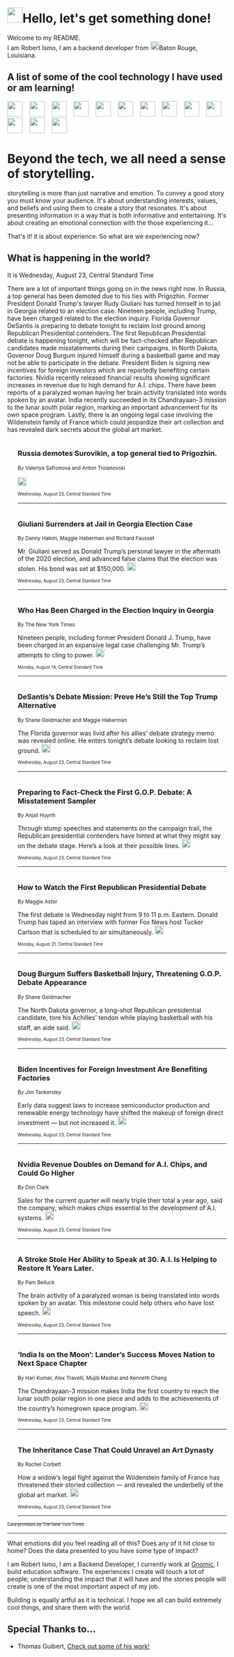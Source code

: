 <h1><img src="https://emojis.slackmojis.com/emojis/images/1643514375/3493/hot-coffee.gif?1643514375" width="35"/>Hello, let's get something done!</h1>

<p>Welcome to my README.<br/>
I am Robert Ismo, I am a backend developer from <img src="https://emojis.slackmojis.com/emojis/images/1638395689/50435/moulin_rouge.png?1638395689" width="20"/>Baton Rouge, Louisiana.</p>
<h2>A list of some of the cool technology I have used or am learning!</h2>
<p>
<img src="https://emojis.slackmojis.com/emojis/images/1643516091/21142/meow_bongotap.gif?1643516091" width="35" alt="">
<img src="https://img.shields.io/badge/Favorite%20Frontend%20Framework-SvelteKit-f83903" alt="">
<img src="https://img.shields.io/badge/Second%20Favorite-Vue-40b581" alt="">
<img src="https://img.shields.io/badge/Most%20Used%20Runtime-Nodejs-78b061" alt="">
<img src="https://emojis.slackmojis.com/emojis/images/1643517416/34482/fire.gif?1643517416" width="35" alt="">
<img src="https://img.shields.io/badge/Javascript%20But%20Better-Typescript-0078ca" alt="">
<img src="https://img.shields.io/badge/Favorite%20Language-Elixir-3e244d" alt="">
<img src="https://img.shields.io/badge/Containerize%20Everything-Docker-6ac9ef" alt="">
<img src="https://emojis.slackmojis.com/emojis/images/1643514596/5999/meow_party.gif?1643514596" width="35" alt="">
<img src="https://img.shields.io/badge/API%20Love%20Language-Graphql-de32a5" alt="">
<img src="https://img.shields.io/badge/Our%20Favorite%20Version%20Controller-Git-e94f33" alt="">
<img src="https://img.shields.io/badge/Favorite%20Database-Redis-d42d1d" alt="">
<img src="https://emojis.slackmojis.com/emojis/images/1643514559/5584/deployparrot.gif?1643514559" width="35" alt="">
<img src="https://img.shields.io/badge/Container%20Interstate-RabbitMQ-f66200" alt="">
<img src="https://img.shields.io/badge/Gotta%20Learn-Kubernetes-316adf" alt="">
<img src="https://img.shields.io/badge/Really%20Mature%20Now-WASM-654fef" alt="">
<img src="https://emojis.slackmojis.com/emojis/images/1666642497/61942/dance_vibe.gif?1666642497" width="35" alt="">
<img src="https://img.shields.io/badge/For%20My%20M1-ARM64-657d96" alt="">
<img src="https://img.shields.io/badge/Loving%20This%20So%20Much-TailwindCSS-17bcb5" alt="">
<img src="https://img.shields.io/badge/Cool%20Build%20Tool-Vite-f9cb24" alt="">
<img src="https://emojis.slackmojis.com/emojis/images/1669231376/62819/working-on-it.gif?1669231376" width="35" alt="">
<img src="https://img.shields.io/badge/Fun%20and%20Easy%20Database-MongoDB-5f8c49" alt="">
<img src="https://img.shields.io/badge/JS%20Life%20Support-NPM-c73737" alt="">
<img src="https://img.shields.io/badge/I%20Liked%20It-DynamoDB-0073b9" alt="">
<img src="https://emojis.slackmojis.com/emojis/images/1643514045/46/question.gif?1643514045" width="35" alt="">
<img src="https://img.shields.io/badge/cool-React-60d6f9" alt="">
<img src="https://img.shields.io/badge/Future%20Big%20Project-Lambda-f37e00" alt="">
<img src="https://img.shields.io/badge/NPM%20But%20Better-PNPM-f1aa07" alt="">
<img src="https://emojis.slackmojis.com/emojis/images/1643514943/9662/fbwow.gif?1643514943" width="35" alt="">
<img src="https://img.shields.io/badge/First%20Language-C-662079" alt="">
<img src="https://img.shields.io/badge/Where%20I%20Deploy%20Frontend-Vercel-000000" alt="">
<img src="https://img.shields.io/badge/Who%20Does%20not%20Want%20an%20App-Swift-f9492a" alt="">
<img src="https://emojis.slackmojis.com/emojis/images/1643514058/151/javascript.png?1643514058" width="35" alt="">
<img src="https://img.shields.io/badge/cool-Python-fbd542" alt="">
<img src="https://img.shields.io/badge/Favorite%20Something-Stripe-656cdc" alt="">
<img src="https://img.shields.io/badge/Of%20Course-HTML5-ed6327" alt="">
<img src="https://emojis.slackmojis.com/emojis/images/1660415405/60731/bomb.gif?1660415405" width="35" alt="">
<img src="https://img.shields.io/badge/hate-CSS-2964ec" alt="">
<img src="https://img.shields.io/badge/Learning-CircleCI-141215" alt="">
<img src="https://img.shields.io/badge/Learning-Rust-fbbb3b" alt="">
<img src="https://emojis.slackmojis.com/emojis/images/1660415397/60712/writing-hand.gif?1660415397" width="35" alt="">
<img src="https://img.shields.io/badge/Dev%20Browser%20of%20Choice-Firefox-cc4e26" alt="">
<img src="https://img.shields.io/badge/Recoverying%20From%20Windows-UNIX-1781e3" alt="">
<img src="https://img.shields.io/badge/LOVE-LogSeq-90c1c2" alt="">
<img src="https://emojis.slackmojis.com/emojis/images/1643514066/223/kirby.gif?1643514066" width="35" alt="">
<img src="https://img.shields.io/badge/Daily%20Driver-MacOS-e6e6e8" alt="">
<img src="https://img.shields.io/badge/Git%20Server-Github-000000" alt="">
<img src="https://img.shields.io/badge/enjoyable-EC2-f17428" alt="">
<img src="https://emojis.slackmojis.com/emojis/images/1643514239/2069/excited.gif?1643514239" width="35" alt="">
</p>
<h1>Beyond the tech, we all need a sense of storytelling.</h1>
<p>storytelling is more than just narrative and emotion. To convey a good story you must know your audience. It's about understanding interests, values, and beliefs and using them to create a story that resonates. It's about presenting information in a way that is both informative and entertaining. It's about creating an emotional connection with the those experiencing it...</p>
<p>That's it! it is about experience. So what are we experiencing now?</p>
<h2>What is happening in the world?</h2>
<p>It is Wednesday, August 23, Central Standard Time</p>
<p>
There are a lot of important things going on in the news right now. In Russia, a top general has been demoted due to his ties with Prigozhin. Former President Donald Trump&#39;s lawyer Rudy Giuliani has turned himself in to jail in Georgia related to an election case. Nineteen people, including Trump, have been charged related to the election inquiry. Florida Governor DeSantis is preparing to debate tonight to reclaim lost ground among Republican Presidential contenders. The first Republican Presidential debate is happening tonight, which will be fact-checked after Republican candidates made misstatements during their campaigns. In North Dakota, Governor Doug Burgum injured himself during a basketball game and may not be able to participate in the debate. President Biden is signing new incentives for foreign investors which are reportedly benefiting certain factories. Nvidia recently released financial results showing significant increases in revenue due to high demand for A.I. chips. There have been reports of a paralyzed woman having her brain activity translated into words spoken by an avatar. India recently succeeded in its Chandrayaan-3 mission to the lunar south polar region, marking an important advancement for its own space program. Lastly, there is an ongoing legal case involving the Wildenstein family of France which could jeopardize their art collection and has revealed dark secrets about the global art market.</p>
<ol>
<img src="https://img.shields.io/badge/-world-blue" alt="">
<h3>Russia demotes Surovikin, a top general tied to Prigozhin.</h3>
<sub>By Valeriya Safronova and Anton Troianovski</sub>
<p>  <a href="https://nyti.ms/45kgB7c"><img src="https://developer.nytimes.com/files/poweredby_nytimes_30b.png?v=1583354208352" height="20"></a></p>
<sub><sub>Wednesday, August 23, Central Standard Time</sub></sub>
<hr/>
<img src="https://img.shields.io/badge/-us-blue" alt="">
<h3>Giuliani Surrenders at Jail in Georgia Election Case</h3>
<sub>By Danny Hakim, Maggie Haberman and Richard Fausset</sub>
<p>Mr. Giuliani served as Donald Trump’s personal lawyer in the aftermath of the 2020 election, and advanced false claims that the election was stolen. His bond was set at $150,000.  <a href="https://nyti.ms/47KgDXx"><img src="https://developer.nytimes.com/files/poweredby_nytimes_30b.png?v=1583354208352" height="20"></a></p>
<sub><sub>Wednesday, August 23, Central Standard Time</sub></sub>
<hr/>
<img src="https://img.shields.io/badge/-us-blue" alt="">
<h3>Who Has Been Charged in the Election Inquiry in Georgia</h3>
<sub>By The New York Times</sub>
<p>Nineteen people, including former President Donald J. Trump, have been charged in an expansive legal case challenging Mr. Trump’s attempts to cling to power.  <a href="https://nyti.ms/3YBhFAT"><img src="https://developer.nytimes.com/files/poweredby_nytimes_30b.png?v=1583354208352" height="20"></a></p>
<sub><sub>Monday, August 14, Central Standard Time</sub></sub>
<hr/>
<img src="https://img.shields.io/badge/-us-blue" alt="">
<h3>DeSantis’s Debate Mission: Prove He’s Still the Top Trump Alternative</h3>
<sub>By Shane Goldmacher and Maggie Haberman</sub>
<p>The Florida governor was livid after his allies’ debate strategy memo was revealed online. He enters tonight’s debate looking to reclaim lost ground.  <a href="https://nyti.ms/3P9YRpe"><img src="https://developer.nytimes.com/files/poweredby_nytimes_30b.png?v=1583354208352" height="20"></a></p>
<sub><sub>Wednesday, August 23, Central Standard Time</sub></sub>
<hr/>
<img src="https://img.shields.io/badge/-us-blue" alt="">
<h3>Preparing to Fact-Check the First G.O.P. Debate: A Misstatement Sampler</h3>
<sub>By Anjali Huynh</sub>
<p>Through stump speeches and statements on the campaign trail, the Republican presidential contenders have hinted at what they might say on the debate stage. Here’s a look at their possible lines.  <a href="https://nyti.ms/3P65j0y"><img src="https://developer.nytimes.com/files/poweredby_nytimes_30b.png?v=1583354208352" height="20"></a></p>
<sub><sub>Wednesday, August 23, Central Standard Time</sub></sub>
<hr/>
<img src="https://img.shields.io/badge/-us-blue" alt="">
<h3>How to Watch the First Republican Presidential Debate</h3>
<sub>By Maggie Astor</sub>
<p>The first debate is Wednesday night from 9 to 11 p.m. Eastern. Donald Trump has taped an interview with former Fox News host Tucker Carlson that is scheduled to air simultaneously.  <a href="https://nyti.ms/3YIbgUy"><img src="https://developer.nytimes.com/files/poweredby_nytimes_30b.png?v=1583354208352" height="20"></a></p>
<sub><sub>Monday, August 21, Central Standard Time</sub></sub>
<hr/>
<img src="https://img.shields.io/badge/-us-blue" alt="">
<h3>Doug Burgum Suffers Basketball Injury, Threatening G.O.P. Debate Appearance</h3>
<sub>By Shane Goldmacher</sub>
<p>The North Dakota governor, a long-shot Republican presidential candidate, tore his Achilles’ tendon while playing basketball with his staff, an aide said.  <a href="https://nyti.ms/3YKfQlc"><img src="https://developer.nytimes.com/files/poweredby_nytimes_30b.png?v=1583354208352" height="20"></a></p>
<sub><sub>Wednesday, August 23, Central Standard Time</sub></sub>
<hr/>
<img src="https://img.shields.io/badge/-us-blue" alt="">
<h3>Biden Incentives for Foreign Investment Are Benefiting Factories</h3>
<sub>By Jim Tankersley</sub>
<p>Early data suggest laws to increase semiconductor production and renewable energy technology have shifted the makeup of foreign direct investment — but not increased it.  <a href="https://nyti.ms/3Pa2fjW"><img src="https://developer.nytimes.com/files/poweredby_nytimes_30b.png?v=1583354208352" height="20"></a></p>
<sub><sub>Wednesday, August 23, Central Standard Time</sub></sub>
<hr/>
<img src="https://img.shields.io/badge/-technology-blue" alt="">
<h3>Nvidia Revenue Doubles on Demand for A.I. Chips, and Could Go Higher</h3>
<sub>By Don Clark</sub>
<p>Sales for the current quarter will nearly triple their total a year ago, said the company, which makes chips essential to the development of A.I. systems.  <a href="https://nyti.ms/3qITBQd"><img src="https://developer.nytimes.com/files/poweredby_nytimes_30b.png?v=1583354208352" height="20"></a></p>
<sub><sub>Wednesday, August 23, Central Standard Time</sub></sub>
<hr/>
<img src="https://img.shields.io/badge/-health-blue" alt="">
<h3>A Stroke Stole Her Ability to Speak at 30. A.I. Is Helping to Restore It Years Later.</h3>
<sub>By Pam Belluck</sub>
<p>The brain activity of a paralyzed woman is being translated into words spoken by an avatar. This milestone could help others who have lost speech.  <a href="https://nyti.ms/3QQVbdh"><img src="https://developer.nytimes.com/files/poweredby_nytimes_30b.png?v=1583354208352" height="20"></a></p>
<sub><sub>Wednesday, August 23, Central Standard Time</sub></sub>
<hr/>
<img src="https://img.shields.io/badge/-science-blue" alt="">
<h3>‘India Is on the Moon’: Lander’s Success Moves Nation to Next Space Chapter</h3>
<sub>By Hari Kumar, Alex Travelli, Mujib Mashal and Kenneth Chang</sub>
<p>The Chandrayaan-3 mission makes India the first country to reach the lunar south polar region in one piece and adds to the achievements of the country’s homegrown space program.  <a href="https://nyti.ms/3stp5Kt"><img src="https://developer.nytimes.com/files/poweredby_nytimes_30b.png?v=1583354208352" height="20"></a></p>
<sub><sub>Wednesday, August 23, Central Standard Time</sub></sub>
<hr/>
<img src="https://img.shields.io/badge/-magazine-blue" alt="">
<h3>The Inheritance Case That Could Unravel an Art Dynasty</h3>
<sub>By Rachel Corbett</sub>
<p>How a widow’s legal fight against the Wildenstein family of France has threatened their storied collection — and revealed the underbelly of the global art market.  <a href="https://nyti.ms/3QKJSU8"><img src="https://developer.nytimes.com/files/poweredby_nytimes_30b.png?v=1583354208352" height="20"></a></p>
<sub><sub>Wednesday, August 23, Central Standard Time</sub></sub>
<hr/>
</ol>
<a href="https://developer.nytimes.com"><sub><sub>Data provided by The New York Times</sub></sub></a>
<hr/>
<p>What emotions did you feel reading all of this? Does any of it hit close to home? Does the data presented to you have some type of impact?</p>
<p>I am Robert Ismo, I am a Backend Developer, I currently work at <a href="https://gnomic.education/">Gnomic</a>, I build education software. The experiences I create will touch a lot of people; understanding the impact that it will have and the stories people will create is one of the most important aspect of my job.</p>
<p>Building is equally artful as it is technical. I hope we all can build extremely cool things, and share them with the world.</p>
<h2>Special Thanks to...</h2>
<ul>
<li>Thomas Guibert, <a href="https://github.com/thmsgbrt/thmsgbrt">Check out some of his work!</a></li>
</ul>